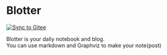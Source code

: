 # Blotter

[![Sync to Gitee](https://github.com/OhYee/qqconnect/workflows/Sync%20to%20Gitee/badge.svg)](https://gitee.com/OhYee/blotter)

Blotter is your daliy notebook and blog.  
You can use markdown and Graphviz to make your note(post)
